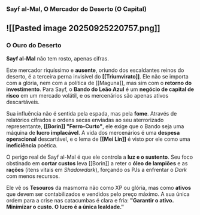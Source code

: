 ### **Sayf al-Mal, O Mercador do Deserto (O Capital)**
![[Pasted image 20250925220757.png]]
---

### **O Ouro do Deserto**

**Sayf al-Mal** não tem rosto, apenas cifras.

Este mercador riquíssimo e **ausente**, oriundo dos escaldantes reinos do deserto, é a terceira perna invisível do **[[Triumvirato]]**. Ele não se importa com a glória, nem com a política de [[Maguna]], mas sim com o **retorno do investimento**. Para Sayf, o **Bando do Leão Azul** é um **negócio de capital de risco** em um mercado volátil, e os mercenários são apenas ativos descartáveis.

Sua influência não é sentida pela espada, mas pela **fome**. Através de relatórios cifrados e ordens secas enviadas ao seu aterrorizado representante, **[[Borin]] "Ferro-Curto"**, ele exige que o Bando seja uma máquina de **lucro implacável**. A vida dos mercenários é uma **despesa operacional** descartável, e o lema de **[[Mei Lin]]** é visto por ele como uma **ineficiência** poética.

O perigo real de Sayf al-Mal é que ele controla a **luz e o sustento**. Seu foco obstinado em **cortar custos** leva [[Borin]] a reter o **óleo de lampiões** e as **rações** (itens vitais em _Shadowdark_), forçando os PJs a enfrentar o _Dark_ com menos recursos.

Ele vê os **Tesouros** da masmorra não como XP ou glória, mas como **ativos** que devem ser contabilizados e vendidos pelo preço máximo. A sua única ordem para a crise nas catacumbas é clara e fria: **"Garantir o ativo. Minimizar o custo. O lucro é a única lealdade."**